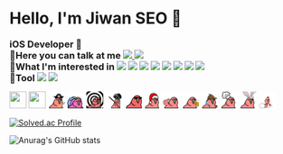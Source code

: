 <h1>Hello, I'm Jiwan SEO 👋</h1>
<h3 style="display: inline">iOS Developer 🍎</h3>
<div>

<h3 style="display: inline">📢Here you can talk at me</h3>

<a href="https://www.instagram.com/xixn2._8/">
  <img src="https://img.shields.io/badge/Instagram-%23E4405F?style=flat-square&logo=instagram&logoColor=white"/>
</a>
<a href="https://www.facebook.com/profile.php?id=100064718131706">
  <img src="https://img.shields.io/badge/Facebook-%231877F2?style=flat-square&logo=facebook&logoColor=white"/>
</a>


</div>

  <div>
<h3 style="display: inline">🤔What I'm interested in</h3>
<img src="https://img.shields.io/badge/Swift-%23F05138?style=flat-square&logo=swift&logoColor=white"/>
<img src="https://img.shields.io/badge/iOS-%23000000?style=flat-square&logo=apple&logoColor=white"/>
<img src="https://img.shields.io/badge/Html-%23E34F26?style=flat-square&logo=html5&logoColor=white"/>
<img src="https://img.shields.io/badge/Css-%231572B6?style=flat-square&logo=css3&logoColor=white"/>
<img src="https://img.shields.io/badge/js-%23F7DF1E?style=flat-square&logo=javascript&logoColor=white"/>
<img src="https://img.shields.io/badge/github-%23181717?style=flat-square&logo=github&logoColor=white"/>
<img src="https://img.shields.io/badge/C-%23A8B9CC?style=flat-square&logo=c&logoColor=white"/>
<img src="https://img.shields.io/badge/Python-%233776AB?style=flat-square&logo=python&logoColor=white"/>
</div>

<div>
<h3 style="display: inline">🔨Tool</h3>
<img src="https://img.shields.io/badge/Xcode-%23147EFB?style=flat-square&logo=xcode&logoColor=white"/>
<img src="https://img.shields.io/badge/ Visual%20Studio%20Code-%23007ACC?style=flat-square&logo=visualstudiocode&logoColor=white"/>
</div>

 <div>
   
 <img src="https://github.com/xixn/xixn/blob/main/68747470733a2f2f63756c746f667468657061727479706172726f742e636f6d2f706172726f74732f68642f676974687562706172726f742e676966.gif" width="30" height="30"></img>
<img src="https://github.com/xixn/xixn/blob/main/68747470733a2f2f63756c746f667468657061727479706172726f742e636f6d2f706172726f74732f68642f6c6170746f705f706172726f742e676966.gif" width="30" height="30"></img>
<img src="ㅋㅋㅋㅋ.gif" width="30" height="30"></img>
<img src="ㅋㅋ.gif" width="30" height="30"></img>
<img src="ㅋㅋㅋ.gif" width="30" height="30"></img>
<img src="1.gif" width="30" height="30"></img>
<img src="11.gif" width="30" height="30"></img>
<img src="111.gif" width="30" height="30"></img>
<img src="1111.gif" width="30" height="30"></img>
<img src="11111.gif" width="30" height="30"></img>
<img src="111111.gif" width="30" height="30"></img>
<img src="1111111.gif" width="30" height="30"></img>
<img src="11111111.gif" width="30" height="30"></img>
<img src="111111111.gif" width="30" height="30"></img>
</div>

[![Solved.ac Profile](http://mazassumnida.wtf/api/v2/generate_badge?boj=ssbkh0802)](https://solved.ac/ssbkh0802/) 

![Anurag's GitHub stats](https://github-readme-stats.vercel.app/api?username=Xixn2&show_icons=true&theme=radical)

